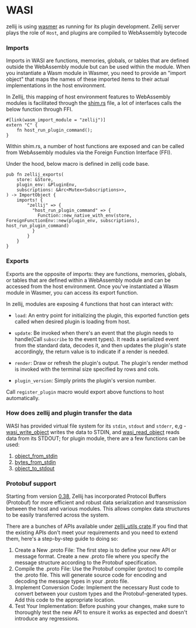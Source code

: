 # WASI
zellij is using [wasmer](https://wasmer.io/) as running for its plugin development. Zellij server plays the role of `Host`, and plugins are compiled to WebAssembly bytecode

### **Imports**
Imports in WASI are functions, memories, globals, or tables that are defined outside the WebAssembly module but can be used within the module. When you instantiate a Wasm module in Wasmer, you need to provide an "import object" that maps the names of these imported items to their actual implementations in the host environment.

In Zellij, this mapping of host environment features to WebAssembly modules is facilitated through the [shim.rs](https://github.com/zellij-org/zellij/blob/main/zellij-tile/src/shim.rs) file, a lot of interfaces calls the below function through FFI.

```
#[link(wasm_import_module = "zellij")]
extern "C" {
    fn host_run_plugin_command();
}
```
Within shim.rs, a number of host functions are exposed and can be called from WebAssembly modules via the Foreign Function Interface (FFI).

Under the hood, below macro is defined in zellij code base.
```
pub fn zellij_exports(
    store: &Store,
    plugin_env: &PluginEnv,
    subscriptions: &Arc<Mutex<Subscriptions>>,
) -> ImportObject {
    imports! {
        "zellij" => {
          "host_run_plugin_command" => {
            Function::new_native_with_env(store, ForeignFunctionEnv::new(plugin_env, subscriptions), host_run_plugin_command)
          }
        }
    }
}
```

### **Exports**
Exports are the opposite of imports: they are functions, memories, globals, or tables that are defined within a WebAssembly module and can be accessed from the host environment.
Once you've instantiated a Wasm module in Wasmer, you can access its export function. 

In zellij, modules are exposing 4 functions that host can interact with:

- `load`: An entry point for initializing the plugin, this exported function gets called when desired plugin is loading from host.

- `update`: Be invoked when there's an event that the plugin needs to handle(Call `subscribe` to the event types). It reads a serialized event from the standard data, decodes it, and then updates the plugin's state accordingly, the return value is to indicate if a render is needed.

- `render`: Draw or refresh the plugin's output. The plugin's render method is invoked with the terminal size specified by rows and cols.

- `plugin_version`: Simply prints the plugin's version number.

Call `register_plugin` macro would export above functions to host automatically.

### How does zellij and plugin transfer the data
WASI has provided virtual file system for its `stdin`, `stdout` and `stderr`, e,g - [wasi_write_object](https://github.com/zellij-org/zellij/blob/main/zellij-server/src/plugins/zellij_exports.rs#L1069) writes the data to STDIN, and [wasi_read_object](https://github.com/zellij-org/zellij/blob/main/zellij-server/src/plugins/zellij_exports.rs#L1076) reads data from its STDOUT;
for plugin module, there are a few functions can be used:

   1. [object_from_stdin](https://github.com/zellij-org/zellij/blob/main/zellij-tile/src/shim.rs#L624)
   2. [bytes_from_stdin](https://github.com/zellij-org/zellij/blob/main/zellij-tile/src/shim.rs#L633)
   3. [object_to_stdout](https://github.com/zellij-org/zellij/blob/main/zellij-tile/src/shim.rs#L641)

### Protobuf support
Starting from version [0.38](https://github.com/zellij-org/zellij/releases/tag/v0.38.0), Zellij has incorporated Protocol Buffers (Protobuf) for more efficient and robust data serialization and transmission between the host and various modules. This allows complex data structures to be easily transferred across the system.

There are a bunches of APIs available under [zellij_utils crate](https://github.com/zellij-org/zellij/tree/main/zellij-utils/src/plugin_api).If you find that the existing APIs don't meet your requirements and you need to extend them, here's a step-by-step guide to doing so:
1. Create a New .proto File: The first step is to define your new API or message format. Create a new .proto file where you specify the message structure according to the Protobuf specification.
2. Compile the .proto File: Use the Protobuf compiler (protoc) to compile the .proto file. This will generate source code for encoding and decoding the message types in your .proto file.
3. Implement Conversion Code: Implement the necessary Rust code to convert between your custom types and the Protobuf-generated types. Add this code to the appropriate location.
4. Test Your Implementation: Before pushing your changes, make sure to thoroughly test the new API to ensure it works as expected and doesn't introduce any regressions.
